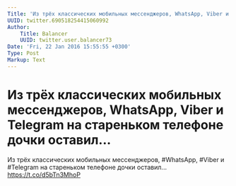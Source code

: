 ```yaml
---
Title: 'Из трёх классических мобильных мессенджеров, WhatsApp, Viber и Telegram на стареньком телефоне дочки оставил...'
UUID: twitter.690518254415060992
Author:
    Title: Balancer
    UUID: twitter.user.balancer73
Date: 'Fri, 22 Jan 2016 15:55:55 +0300'
Type: Post
Markup: Text
---
```


# Из трёх классических мобильных мессенджеров, WhatsApp, Viber и Telegram на стареньком телефоне дочки оставил...

Из трёх классических мобильных мессенджеров, #WhatsApp,
#Viber и #Telegram на стареньком телефоне дочки оставил...
https://t.co/d5bTn3MhoP